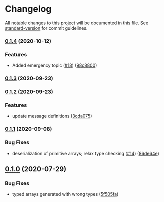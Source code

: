 # Changelog

All notable changes to this project will be documented in this file. See [standard-version](https://github.com/conventional-changelog/standard-version) for commit guidelines.

### [0.1.4](https://github.com/osrf/romi-js-core-interfaces/compare/v0.1.3...v0.1.4) (2020-10-12)


### Features

* Added emergency topic ([#18](https://github.com/osrf/romi-js-core-interfaces/issues/18)) ([98c8800](https://github.com/osrf/romi-js-core-interfaces/commit/98c88009df0764df4d6f524cb29f3787379cbbe5))

### [0.1.3](https://github.com/osrf/romi-js-core-interfaces/compare/v0.1.2...v0.1.3) (2020-09-23)

### [0.1.2](https://github.com/osrf/romi-js-core-interfaces/compare/v0.1.1...v0.1.2) (2020-09-23)


### Features

* update message definitions ([3cda075](https://github.com/osrf/romi-js-core-interfaces/commit/3cda0754cf238bafbaee6fd6a5b59a1fe6a5c349))

### [0.1.1](https://github.com/osrf/romi-js-core-interfaces/compare/v0.1.0...v0.1.1) (2020-09-08)


### Bug Fixes

* deserialization of primitive arrays; relax type checking ([#14](https://github.com/osrf/romi-js-core-interfaces/issues/14)) ([86de64e](https://github.com/osrf/romi-js-core-interfaces/commit/86de64ed120ab1f965ea7c40445f5176523acb2a))

## [0.1.0](https://github.com/osrf/romi-js-core-interfaces/compare/v0.0.2-alpha.7...v0.1.0) (2020-07-29)


### Bug Fixes

* typed arrays generated with wrong types ([5f505fa](https://github.com/osrf/romi-js-core-interfaces/commit/5f505fa0f84a703d410bfb7864c37363440ffaad))
